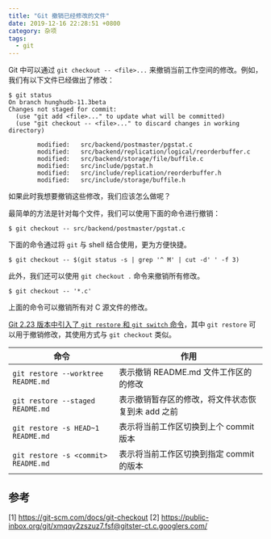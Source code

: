 ```yaml
---
title: "Git 撤销已经修改的文件"
date: 2019-12-16 22:28:51 +0800
category: 杂项
tags:
  - git
---
```


Git 中可以通过 `git checkout -- <file>...` 来撤销当前工作空间的修改。例如，我们有以下文件已经做出了修改：

```
$ git status
On branch hunghudb-11.3beta
Changes not staged for commit:
  (use "git add <file>..." to update what will be committed)
  (use "git checkout -- <file>..." to discard changes in working directory)

        modified:   src/backend/postmaster/pgstat.c
        modified:   src/backend/replication/logical/reorderbuffer.c
        modified:   src/backend/storage/file/buffile.c
        modified:   src/include/pgstat.h
        modified:   src/include/replication/reorderbuffer.h
        modified:   src/include/storage/buffile.h
```

如果此时我想要撤销这些修改，我们应该怎么做呢？

<!-- more -->

最简单的方法是针对每个文件，我们可以使用下面的命令进行撤销：

```
$ git checkout -- src/backend/postmaster/pgstat.c
```


下面的命令通过将 `git` 与 shell 结合使用，更为方便快捷。

```
$ git checkout -- $(git status -s | grep '^ M' | cut -d' ' -f 3)
```

此外，我们还可以使用 `git checkout .` 命令来撤销所有修改。

```
$ git checkout -- '*.c'
```

上面的命令可以撤销所有对 C 源文件的修改。

[Git 2.23 版本中引入了 `git restore` 和 `git switch` 命令](https://public-inbox.org/git/xmqqy2zszuz7.fsf@gitster-ct.c.googlers.com/)，其中 `git restore` 可以用于撤销修改，其使用方式与 `git checkout` 类似。

| 命令                                | 作用                                              |
|-------------------------------------|---------------------------------------------------|
| `git restore --worktree README.md`  | 表示撤销 README.md 文件工作区的的修改             |
| `git restore --staged README.md`    | 表示撤销暂存区的修改，将文件状态恢复到未 add 之前 |
| `git restore -s HEAD~1 README.md`   | 表示将当前工作区切换到上个 commit 版本            |
| `git restore -s <commit> README.md` | 表示将当前工作区切换到指定 commit 的版本          |

## 参考

[1] https://git-scm.com/docs/git-checkout
[2] https://public-inbox.org/git/xmqqy2zszuz7.fsf@gitster-ct.c.googlers.com/
